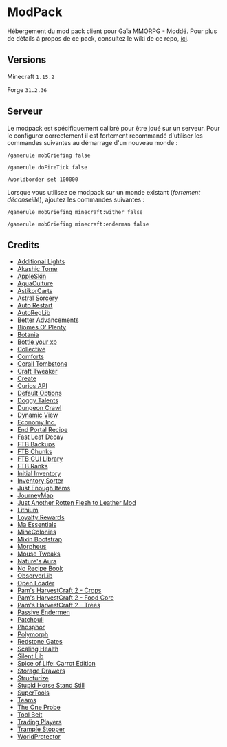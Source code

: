 # ModPack

Hébergement du mod pack client pour Gaïa MMORPG - Moddé. Pour plus de détails à propos de ce pack, consultez le wiki de ce repo, [ici](https://github.com/GaiaMMORPG/ModPack/wiki).

## Versions

Minecraft `1.15.2`

Forge `31.2.36`

## Serveur

Le modpack est spécifiquement calibré pour être joué sur un serveur. Pour le configurer correctement il est fortement recommandé d'utiliser les commandes suivantes au démarrage d'un nouveau monde :

`/gamerule mobGriefing false`

`/gamerule doFireTick false`

`/worldborder set 100000`

Lorsque vous utilisez ce modpack sur un monde existant (*fortement déconseillé*), ajoutez les commandes suivantes :

`/gamerule mobGriefing minecraft:wither false`

`/gamerule mobGriefing minecraft:enderman false`

## Credits

- [Additional Lights](https://www.curseforge.com/minecraft/mc-mods/additional-lights)
- [Akashic Tome](https://www.curseforge.com/minecraft/mc-mods/akashic-tome)
- [AppleSkin](https://www.curseforge.com/minecraft/mc-mods/appleskin)
- [AquaCulture](https://www.curseforge.com/minecraft/mc-mods/aquaculture)
- [AstikorCarts](https://www.curseforge.com/minecraft/mc-mods/astikorcarts)
- [Astral Sorcery](https://www.curseforge.com/minecraft/mc-mods/astral-sorcery)
- [Auto Restart](https://www.curseforge.com/minecraft/mc-mods/auto-restart)
- [AutoRegLib](https://www.curseforge.com/minecraft/mc-mods/autoreglib)
- [Better Advancements](https://www.curseforge.com/minecraft/mc-mods/better-advancements)
- [Biomes O' Plenty](https://www.curseforge.com/minecraft/mc-mods/biomes-o-plenty)
- [Botania](https://www.curseforge.com/minecraft/mc-mods/botania)
- [Bottle your xp](https://www.curseforge.com/minecraft/mc-mods/bottle-your-xp)
- [Collective](https://www.curseforge.com/minecraft/mc-mods/collective)
- [Comforts](https://www.curseforge.com/minecraft/mc-mods/comforts)
- [Corail Tombstone](https://www.curseforge.com/minecraft/mc-mods/corail-tombstone)
- [Craft Tweaker](https://www.curseforge.com/minecraft/mc-mods/crafttweaker)
- [Create](https://www.curseforge.com/minecraft/mc-mods/create)
- [Curios API](https://www.curseforge.com/minecraft/mc-mods/curios)
- [Default Options](https://www.curseforge.com/minecraft/mc-mods/default-options)
- [Doggy Talents](https://www.curseforge.com/minecraft/mc-mods/doggy-talents)
- [Dungeon Crawl](https://www.curseforge.com/minecraft/mc-mods/dungeon-crawl)
- [Dynamic View](https://www.curseforge.com/minecraft/mc-mods/dynamic-view)
- [Economy Inc.](https://www.curseforge.com/minecraft/mc-mods/economy-inc)
- [End Portal Recipe](https://www.curseforge.com/minecraft/mc-mods/end-portal-recipe)
- [Fast Leaf Decay](https://www.curseforge.com/minecraft/mc-mods/fast-leaf-decay)
- [FTB Backups](https://www.curseforge.com/minecraft/mc-mods/ftb-backups)
- [FTB Chunks](https://jenkins.latmod.com/job/FTB-Chunks/)
- [FTB GUI Library](https://jenkins.latmod.com/job/FTB-GUI-Library/)
- [FTB Ranks](https://jenkins.latmod.com/job/FTB-Ranks/)
- [Initial Inventory](https://www.curseforge.com/minecraft/mc-mods/initial-inventory)
- [Inventory Sorter](https://www.curseforge.com/minecraft/mc-mods/inventory-sorter)
- [Just Enough Items](https://www.curseforge.com/minecraft/mc-mods/jei)
- [JourneyMap](https://www.curseforge.com/minecraft/mc-mods/journeymap)
- [Just Another Rotten Flesh to Leather Mod](https://www.curseforge.com/minecraft/mc-mods/just-another-rotten-flesh-to-leather-mod)
- [Lithium](https://www.curseforge.com/minecraft/mc-mods/lithium-forge/files/2919618)
- [Loyalty Rewards](https://www.curseforge.com/minecraft/mc-mods/loyalty-rewards)
- [Ma Essentials](https://www.curseforge.com/minecraft/mc-mods/maessentials)
- [MineColonies](https://www.curseforge.com/minecraft/mc-mods/minecolonies)
- [Mixin Bootstrap](https://www.curseforge.com/minecraft/mc-mods/mixinbootstrap)
- [Morpheus](https://www.curseforge.com/minecraft/mc-mods/morpheus)
- [Mouse Tweaks](https://www.curseforge.com/minecraft/mc-mods/mouse-tweaks)
- [Nature's Aura](https://www.curseforge.com/minecraft/mc-mods/natures-aura)
- [No Recipe Book](https://www.curseforge.com/minecraft/mc-mods/no-recipe-book)
- [ObserverLib](https://www.curseforge.com/minecraft/mc-mods/observerlib)
- [Open Loader](https://www.curseforge.com/minecraft/mc-mods/open-loader)
- [Pam's HarvestCraft 2 - Crops](https://www.curseforge.com/minecraft/mc-mods/pams-harvestcraft-2-crops)
- [Pam's HarvestCraft 2 - Food Core](https://www.curseforge.com/minecraft/mc-mods/pams-harvestcraft-2-food-core)
- [Pam's HarvestCraft 2 - Trees](https://www.curseforge.com/minecraft/mc-mods/pams-harvestcraft-2-trees)
- [Passive Endermen](https://www.curseforge.com/minecraft/mc-mods/passive-endermen)
- [Patchouli](https://www.curseforge.com/minecraft/mc-mods/patchouli)
- [Phosphor](https://www.curseforge.com/minecraft/mc-mods/phosphor-forge/files/2747710)
- [Polymorph](https://www.curseforge.com/minecraft/mc-mods/polymorph)
- [Redstone Gates](https://www.curseforge.com/minecraft/mc-mods/redstone-gates)
- [Scaling Health](https://www.curseforge.com/minecraft/mc-mods/scaling-health)
- [Silent Lib](https://www.curseforge.com/minecraft/mc-mods/silent-lib)
- [Spice of Life: Carrot Edition](https://www.curseforge.com/minecraft/mc-mods/spice-of-life-carrot-edition)
- [Storage Drawers](https://www.curseforge.com/minecraft/mc-mods/storage-drawers)
- [Structurize](https://www.curseforge.com/minecraft/mc-mods/structurize)
- [Stupid Horse Stand Still](https://www.curseforge.com/minecraft/mc-mods/stupid-horse-stand-still)
- [SuperTools](https://www.curseforge.com/minecraft/mc-mods/super-tools)
- [Teams](https://www.curseforge.com/minecraft/mc-mods/teams-mod)
- [The One Probe](https://www.curseforge.com/minecraft/mc-mods/the-one-probe)
- [Tool Belt](https://www.curseforge.com/minecraft/mc-mods/tool-belt)
- [Trading Players](https://www.curseforge.com/minecraft/mc-mods/trading-players)
- [Trample Stopper](https://www.curseforge.com/minecraft/mc-mods/trample-stopper)
- [WorldProtector](https://www.curseforge.com/minecraft/mc-mods/worldprotector)

